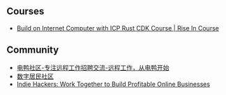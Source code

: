 ## Courses
- [Build on Internet Computer with ICP Rust CDK Course | Rise In Course](https://www.risein.com/courses/build-on-internet-computer-with-icp-rust-cdk)

## Community
- [电鸭社区-专注远程工作招聘交流-远程工作，从电鸭开始](https://eleduck.com/)
- [数字居民社区](https://dr.leviding.com/)
- [Indie Hackers: Work Together to Build Profitable Online Businesses](https://www.indiehackers.com/)
